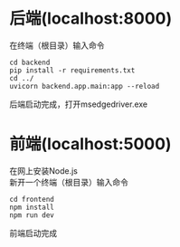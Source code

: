 # 后端(localhost:8000)
在终端（根目录）输入命令
```
cd backend
pip install -r requirements.txt
cd ../
uvicorn backend.app.main:app --reload
```
后端启动完成，打开msedgedriver.exe
# 前端(localhost:5000)
在网上安装Node.js\
新开一个终端（根目录）输入命令
```
cd frontend
npm install
npm run dev
```
前端启动完成
